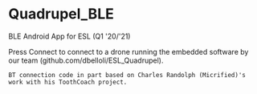 # Quadrupel_BLE
BLE Android App for ESL (Q1 '20/'21)

Press Connect to connect to a drone running the embedded software by our team (github.com/dbelloli/ESL_Quadrupel).

`BT connection code in part based on Charles Randolph (Micrified)'s work with his ToothCoach project.`
